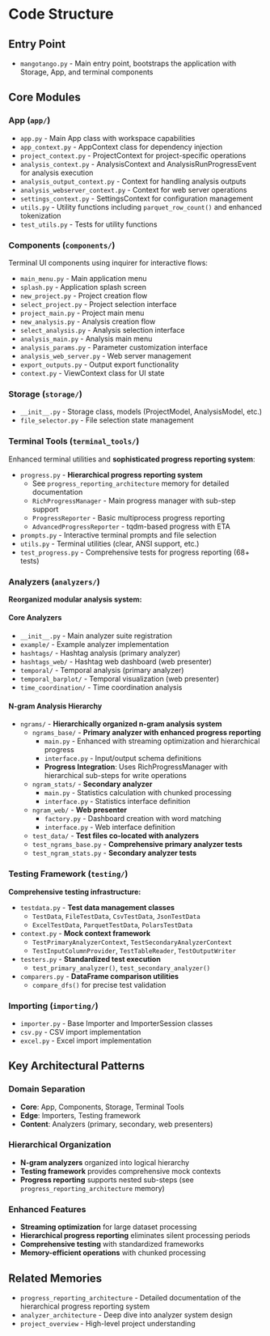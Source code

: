 # Code Structure

## Entry Point

- `mangotango.py` - Main entry point, bootstraps the application with Storage, App, and terminal components

## Core Modules

### App (`app/`)

- `app.py` - Main App class with workspace capabilities
- `app_context.py` - AppContext class for dependency injection
- `project_context.py` - ProjectContext for project-specific operations
- `analysis_context.py` - AnalysisContext and AnalysisRunProgressEvent for analysis execution
- `analysis_output_context.py` - Context for handling analysis outputs
- `analysis_webserver_context.py` - Context for web server operations
- `settings_context.py` - SettingsContext for configuration management
- `utils.py` - Utility functions including `parquet_row_count()` and enhanced tokenization
- `test_utils.py` - Tests for utility functions

### Components (`components/`)

Terminal UI components using inquirer for interactive flows:

- `main_menu.py` - Main application menu
- `splash.py` - Application splash screen
- `new_project.py` - Project creation flow
- `select_project.py` - Project selection interface
- `project_main.py` - Project main menu
- `new_analysis.py` - Analysis creation flow
- `select_analysis.py` - Analysis selection interface
- `analysis_main.py` - Analysis main menu
- `analysis_params.py` - Parameter customization interface
- `analysis_web_server.py` - Web server management
- `export_outputs.py` - Output export functionality
- `context.py` - ViewContext class for UI state

### Storage (`storage/`)

- `__init__.py` - Storage class, models (ProjectModel, AnalysisModel, etc.)
- `file_selector.py` - File selection state management

### Terminal Tools (`terminal_tools/`)

Enhanced terminal utilities and **sophisticated progress reporting system**:

- `progress.py` - **Hierarchical progress reporting system** 
  - See `progress_reporting_architecture` memory for detailed documentation
  - `RichProgressManager` - Main progress manager with sub-step support
  - `ProgressReporter` - Basic multiprocess progress reporting
  - `AdvancedProgressReporter` - tqdm-based progress with ETA
- `prompts.py` - Interactive terminal prompts and file selection
- `utils.py` - Terminal utilities (clear, ANSI support, etc.)
- `test_progress.py` - Comprehensive tests for progress reporting (68+ tests)

### Analyzers (`analyzers/`)

**Reorganized modular analysis system:**

#### Core Analyzers
- `__init__.py` - Main analyzer suite registration
- `example/` - Example analyzer implementation
- `hashtags/` - Hashtag analysis (primary analyzer)
- `hashtags_web/` - Hashtag web dashboard (web presenter)
- `temporal/` - Temporal analysis (primary analyzer)
- `temporal_barplot/` - Temporal visualization (web presenter)
- `time_coordination/` - Time coordination analysis

#### N-gram Analysis Hierarchy
- `ngrams/` - **Hierarchically organized n-gram analysis system**
  - `ngrams_base/` - **Primary analyzer with enhanced progress reporting**
    - `main.py` - Enhanced with streaming optimization and hierarchical progress
    - `interface.py` - Input/output schema definitions
    - **Progress Integration**: Uses RichProgressManager with hierarchical sub-steps for write operations
  - `ngram_stats/` - **Secondary analyzer**
    - `main.py` - Statistics calculation with chunked processing
    - `interface.py` - Statistics interface definition
  - `ngram_web/` - **Web presenter**
    - `factory.py` - Dashboard creation with word matching
    - `interface.py` - Web interface definition
  - `test_data/` - **Test files co-located with analyzers**
  - `test_ngrams_base.py` - **Comprehensive primary analyzer tests**
  - `test_ngram_stats.py` - **Secondary analyzer tests**

### Testing Framework (`testing/`)

**Comprehensive testing infrastructure:**

- `testdata.py` - **Test data management classes**
  - `TestData`, `FileTestData`, `CsvTestData`, `JsonTestData`
  - `ExcelTestData`, `ParquetTestData`, `PolarsTestData`
- `context.py` - **Mock context framework**
  - `TestPrimaryAnalyzerContext`, `TestSecondaryAnalyzerContext`
  - `TestInputColumnProvider`, `TestTableReader`, `TestOutputWriter`
- `testers.py` - **Standardized test execution**
  - `test_primary_analyzer()`, `test_secondary_analyzer()`
- `comparers.py` - **DataFrame comparison utilities**
  - `compare_dfs()` for precise test validation

### Importing (`importing/`)

- `importer.py` - Base Importer and ImporterSession classes
- `csv.py` - CSV import implementation
- `excel.py` - Excel import implementation

## Key Architectural Patterns

### Domain Separation
- **Core**: App, Components, Storage, Terminal Tools
- **Edge**: Importers, Testing framework
- **Content**: Analyzers (primary, secondary, web presenters)

### Hierarchical Organization
- **N-gram analyzers** organized into logical hierarchy
- **Testing framework** provides comprehensive mock contexts
- **Progress reporting** supports nested sub-steps (see `progress_reporting_architecture` memory)

### Enhanced Features
- **Streaming optimization** for large dataset processing
- **Hierarchical progress reporting** eliminates silent processing periods
- **Comprehensive testing** with standardized frameworks
- **Memory-efficient operations** with chunked processing

## Related Memories

- `progress_reporting_architecture` - Detailed documentation of the hierarchical progress reporting system
- `analyzer_architecture` - Deep dive into analyzer system design
- `project_overview` - High-level project understanding